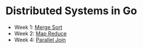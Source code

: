# Distributed Systems in Go

* Week 1: [Merge Sort](./mergesort)
* Week 2: [Map Reduce](./mapreduce)
* Week 4: [Parallel Join](./join)

